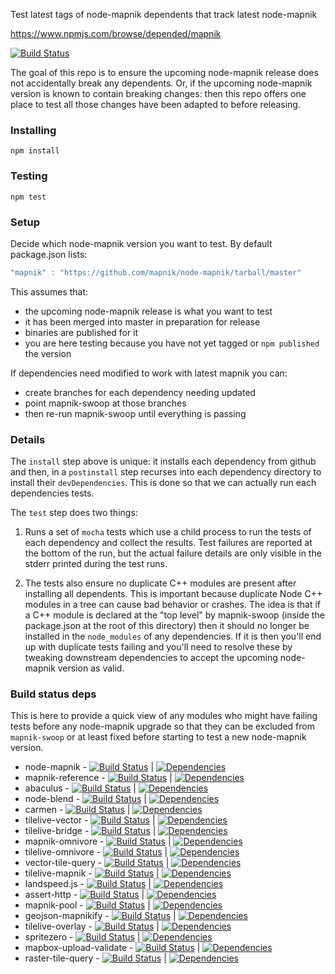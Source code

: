 Test latest tags of node-mapnik dependents that track latest node-mapnik

https://www.npmjs.com/browse/depended/mapnik

[![Build Status](https://travis-ci.org/mapbox/mapnik-swoop.svg?branch=master)](https://travis-ci.org/mapbox/mapnik-swoop)

The goal of this repo is to ensure the upcoming node-mapnik release does not accidentally break any dependents. Or, if the upcoming node-mapnik version is known to contain breaking changes: then this repo offers one place to test all those changes have been adapted to before releasing.

### Installing

    npm install


### Testing

    npm test

### Setup

Decide which node-mapnik version you want to test. By default package.json lists:

```js
"mapnik" : "https://github.com/mapnik/node-mapnik/tarball/master"
```

This assumes that:
 - the upcoming node-mapnik release is what you want to test
 - it has been merged into master in preparation for release
 - binaries are published for it
 - you are here testing because you have not yet tagged or `npm published` the version

If dependencies need modified to work with latest mapnik you can:

 - create branches for each dependency needing updated
 - point mapnik-swoop at those branches
 - then re-run mapnik-swoop until everything is passing

### Details

The `install` step above is unique: it installs each dependency from github and then, in a `postinstall` step recurses into each dependency directory to install their `devDependencies`. This is done so that we can actually run each dependencies tests.

The `test` step does two things:

1) Runs a set of `mocha` tests which use a child process to run the tests of each dependency and collect the results. Test failures are reported at the bottom of the run, but the actual failure details are only visible in the stderr printed during the test runs.

2) The tests also ensure no duplicate C++ modules are present after installing all dependents. This is important because duplicate Node C++ modules in a tree can cause bad behavior or crashes. The idea is that if a C++ module is declared at the "top level" by mapnik-swoop (inside the package.json at the root of this directory) then it should no longer be installed in the `node_modules` of any dependencies. If it is then you'll end up with duplicate tests failing and you'll need to resolve these by tweaking downstream dependencies to accept the upcoming node-mapnik version as valid.


### Build status deps

 This is here to provide a quick view of any modules who might have failing tests before any node-mapnik upgrade so that they can be excluded from `mapnik-swoop` or at least fixed before starting to test a new node-mapnik version.


 - node-mapnik - [![Build Status](https://secure.travis-ci.org/mapnik/node-mapnik.svg?branch=master)](http://travis-ci.org/mapnik/node-mapnik) | [![Dependencies](https://david-dm.org/mapnik/node-mapnik.svg)](https://david-dm.org/mapnik/node-mapnik)
 - mapnik-reference - [![Build Status](https://secure.travis-ci.org/mapnik/mapnik-reference.svg?branch=master)](http://travis-ci.org/mapnik/mapnik-reference) | [![Dependencies](https://david-dm.org/mapnik/mapnik-reference.svg)](https://david-dm.org/mapnik/mapnik-reference)
 - abaculus - [![Build Status](https://secure.travis-ci.org/mapbox/abaculus.svg?branch=master)](http://travis-ci.org/mapbox/abaculus) | [![Dependencies](https://david-dm.org/mapbox/abaculus.svg)](https://david-dm.org/mapbox/abaculus)
 - node-blend - [![Build Status](https://secure.travis-ci.org/mapbox/node-blend.svg?branch=master)](http://travis-ci.org/mapbox/node-blend) | [![Dependencies](https://david-dm.org/mapbox/node-blend.svg)](https://david-dm.org/mapbox/node-blend)
 - carmen - [![Build Status](https://secure.travis-ci.org/mapbox/carmen.svg?branch=master)](http://travis-ci.org/mapbox/carmen) | [![Dependencies](https://david-dm.org/mapbox/carmen.svg)](https://david-dm.org/mapbox/carmen)
 - tilelive-vector - [![Build Status](https://secure.travis-ci.org/mapbox/tilelive-vector.svg?branch=master)](http://travis-ci.org/mapbox/tilelive-vector) | [![Dependencies](https://david-dm.org/mapbox/tilelive-vector.svg)](https://david-dm.org/mapbox/tilelive-vector)
 - tilelive-bridge - [![Build Status](https://secure.travis-ci.org/mapbox/tilelive-bridge.svg?branch=master)](http://travis-ci.org/mapbox/tilelive-bridge) | [![Dependencies](https://david-dm.org/mapbox/tilelive-bridge.svg)](https://david-dm.org/mapbox/tilelive-bridge)
 - mapnik-omnivore - [![Build Status](https://secure.travis-ci.org/mapbox/mapnik-omnivore.svg?branch=master)](http://travis-ci.org/mapbox/mapnik-omnivore) | [![Dependencies](https://david-dm.org/mapbox/mapnik-omnivore.svg)](https://david-dm.org/mapbox/mapnik-omnivore)
 - tilelive-omnivore - [![Build Status](https://secure.travis-ci.org/mapbox/tilelive-omnivore.svg?branch=master)](http://travis-ci.org/mapbox/tilelive-omnivore) | [![Dependencies](https://david-dm.org/mapbox/tilelive-omnivore.svg)](https://david-dm.org/mapbox/tilelive-omnivore)
 - vector-tile-query - [![Build Status](https://secure.travis-ci.org/mapbox/vector-tile-query.svg?branch=master)](http://travis-ci.org/mapbox/vector-tile-query) | [![Dependencies](https://david-dm.org/mapbox/vector-tile-query.svg)](https://david-dm.org/mapbox/vector-tile-query)
 - tilelive-mapnik - [![Build Status](https://secure.travis-ci.org/mapbox/tilelive-mapnik.svg?branch=master)](http://travis-ci.org/mapbox/tilelive-mapnik) | [![Dependencies](https://david-dm.org/mapbox/tilelive-mapnik.svg)](https://david-dm.org/mapbox/tilelive-mapnik)
 - landspeed.js - [![Build Status](https://secure.travis-ci.org/mapbox/landspeed.js.svg?branch=master)](http://travis-ci.org/mapbox/landspeed.js) | [![Dependencies](https://david-dm.org/mapbox/landspeed.js.svg)](https://david-dm.org/mapbox/landspeed.js)
 - assert-http - [![Build Status](https://secure.travis-ci.org/mapbox/assert-http.svg?branch=master)](http://travis-ci.org/mapbox/assert-http) | [![Dependencies](https://david-dm.org/mapbox/assert-http.svg)](https://david-dm.org/mapbox/assert-http)
 - mapnik-pool - [![Build Status](https://secure.travis-ci.org/mapbox/mapnik-pool.svg?branch=master)](http://travis-ci.org/mapbox/mapnik-pool) | [![Dependencies](https://david-dm.org/mapbox/mapnik-pool.svg)](https://david-dm.org/mapbox/mapnik-pool)
 - geojson-mapnikify - [![Build Status](https://secure.travis-ci.org/mapbox/geojson-mapnikify.svg?branch=master)](http://travis-ci.org/mapbox/geojson-mapnikify) | [![Dependencies](https://david-dm.org/mapbox/geojson-mapnikify.svg)](https://david-dm.org/mapbox/geojson-mapnikify)
 - tilelive-overlay - [![Build Status](https://secure.travis-ci.org/mapbox/tilelive-overlay.svg?branch=master)](http://travis-ci.org/mapbox/tilelive-overlay) | [![Dependencies](https://david-dm.org/mapbox/tilelive-overlay.svg)](https://david-dm.org/mapbox/tilelive-overlay)
 - spritezero - [![Build Status](https://travis-ci.org/mapbox/spritezero.svg?branch=master)](http://travis-ci.org/mapbox/spritezero) | [![Dependencies](https://david-dm.org/mapbox/spritezero.svg)](https://david-dm.org/mapbox/spritezero)
 - mapbox-upload-validate - [![Build Status](https://travis-ci.org/mapbox/mapbox-upload-validate.svg?branch=master)](http://travis-ci.org/mapbox/mapbox-upload-validate) | [![Dependencies](https://david-dm.org/mapbox/mapbox-upload-validate.svg)](https://david-dm.org/mapbox/mapbox-upload-validate)
 - raster-tile-query - [![Build Status](https://travis-ci.org/mapbox/raster-tile-query.svg?branch=master)](http://travis-ci.org/mapbox/raster-tile-query) | [![Dependencies](https://david-dm.org/mapbox/raster-tile-query.svg)](https://david-dm.org/mapbox/raster-tile-query)
